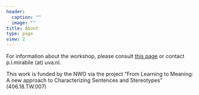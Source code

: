 ```yaml
---
header:
  caption: ""
  image: ""
title: About
type: page
view: 2
---
```


For information about the workshop, please consult [this page](https://generics-illc.netlify.app/workshop/) or contact p.l.mirabile (at) uva.nl. 

This work is funded by the NWO  via the project “From Learning to Meaning: A new approach to Characterizing Sentences and Stereotypes” (406.18.TW.007)

